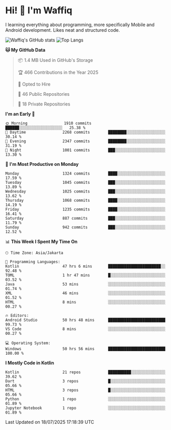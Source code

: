 
# Hi! 👋 I'm Waffiq

I learning everything about programming, more specifically Mobile and Android development. Likes neat and structured code.

<!-- Get to know more about me?

<a href="https://www.linkedin.com/in/waffiqaziz/"><img src="https://img.shields.io/static/v1?label=%20&message=LinkedIn&logo=linkedin&logoColor=white&color=0A66C2&style=for-the-badge" alt="LinkedIn"></a>
<a href="https://www.instagram.com/waffiqaziz/"><img src="https://img.shields.io/static/v1?label=%20&message=instagram&logo=instagram&logoColor=white&labelColor=%23E1306C&color=%23E1306C&style=for-the-badge" alt="Instagram"></a>
<a href="https://web.facebook.com/WaffiqAziz/"><img src="https://img.shields.io/static/v1?label=%20&message=Facebook&logo=facebook&logoColor=white&color=1877F2&style=for-the-badge" alt="Facebook"></a>
<a href="https://twitter.com/waffiqaziz"><img src="https://img.shields.io/static/v1?label=%20&message=X&logo=x&logoColor=white&color=000000&style=for-the-badge" alt="X"></a> -->

![Waffiq's GitHub stats](https://github-readme-stats-eight-theta.vercel.app/api?username=waffiqaziz&show_icons=true&include_all_commits=true&count_private=true&theme=dark)
![Top Langs](https://github-readme-stats.vercel.app/api/top-langs/?username=waffiqaziz&layout=compact&langs_count=8&theme=dark)

<!--START_SECTION:waka-->
**🐱 My GitHub Data** 

> 📦 1.4 MB Used in GitHub's Storage 
 > 
> 🏆 466 Contributions in the Year 2025
 > 
> 💼 Opted to Hire
 > 
> 📜 46 Public Repositories 
 > 
> 🔑 18 Private Repositories 
 > 
**I'm an Early 🐤** 

```text
🌞 Morning                1910 commits        ██████░░░░░░░░░░░░░░░░░░░   25.38 % 
🌆 Daytime                2268 commits        ████████░░░░░░░░░░░░░░░░░   30.14 % 
🌃 Evening                2347 commits        ████████░░░░░░░░░░░░░░░░░   31.19 % 
🌙 Night                  1001 commits        ███░░░░░░░░░░░░░░░░░░░░░░   13.30 % 
```
📅 **I'm Most Productive on Monday** 

```text
Monday                   1324 commits        ████░░░░░░░░░░░░░░░░░░░░░   17.59 % 
Tuesday                  1045 commits        ███░░░░░░░░░░░░░░░░░░░░░░   13.89 % 
Wednesday                1025 commits        ███░░░░░░░░░░░░░░░░░░░░░░   13.62 % 
Thursday                 1068 commits        ████░░░░░░░░░░░░░░░░░░░░░   14.19 % 
Friday                   1235 commits        ████░░░░░░░░░░░░░░░░░░░░░   16.41 % 
Saturday                 887 commits         ███░░░░░░░░░░░░░░░░░░░░░░   11.79 % 
Sunday                   942 commits         ███░░░░░░░░░░░░░░░░░░░░░░   12.52 % 
```


📊 **This Week I Spent My Time On** 

```text
🕑︎ Time Zone: Asia/Jakarta

💬 Programming Languages: 
Kotlin                   47 hrs 6 mins       ███████████████████████░░   92.48 % 
TOML                     1 hr 47 mins        █░░░░░░░░░░░░░░░░░░░░░░░░   03.52 % 
Java                     53 mins             ░░░░░░░░░░░░░░░░░░░░░░░░░   01.74 % 
XML                      46 mins             ░░░░░░░░░░░░░░░░░░░░░░░░░   01.52 % 
HTML                     8 mins              ░░░░░░░░░░░░░░░░░░░░░░░░░   00.27 % 

🔥 Editors: 
Android Studio           50 hrs 48 mins      █████████████████████████   99.73 % 
VS Code                  8 mins              ░░░░░░░░░░░░░░░░░░░░░░░░░   00.27 % 

💻 Operating System: 
Windows                  50 hrs 56 mins      █████████████████████████   100.00 % 
```

**I Mostly Code in Kotlin** 

```text
Kotlin                   21 repos            ██████████░░░░░░░░░░░░░░░   39.62 % 
Dart                     3 repos             █░░░░░░░░░░░░░░░░░░░░░░░░   05.66 % 
HTML                     3 repos             █░░░░░░░░░░░░░░░░░░░░░░░░   05.66 % 
Python                   1 repo              ░░░░░░░░░░░░░░░░░░░░░░░░░   01.89 % 
Jupyter Notebook         1 repo              ░░░░░░░░░░░░░░░░░░░░░░░░░   01.89 % 
```




 Last Updated on 18/07/2025 17:18:39 UTC
<!--END_SECTION:waka-->

